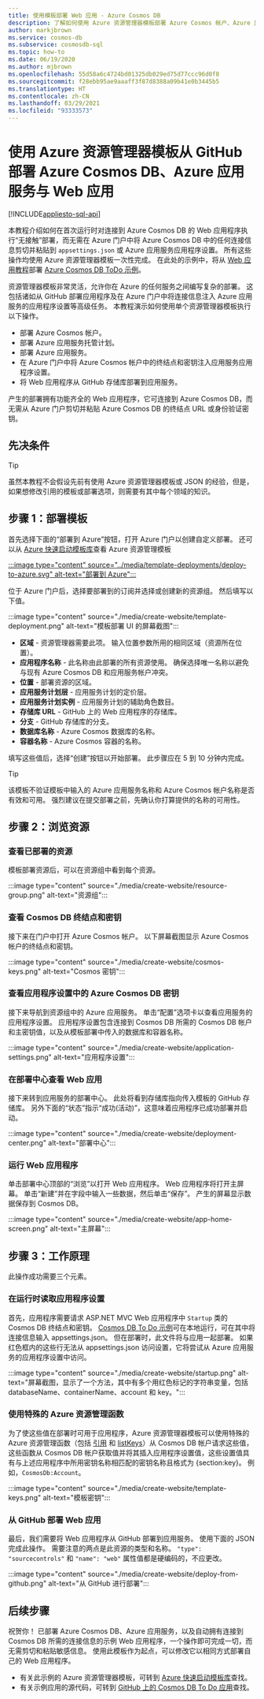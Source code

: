 ```yaml
---
title: 使用模板部署 Web 应用 - Azure Cosmos DB
description: 了解如何使用 Azure 资源管理器模板部署 Azure Cosmos 帐户、Azure 应用服务 Web 应用以及示例 Web 应用程序。
author: markjbrown
ms.service: cosmos-db
ms.subservice: cosmosdb-sql
ms.topic: how-to
ms.date: 06/19/2020
ms.author: mjbrown
ms.openlocfilehash: 55d58a6c4724bd01325db029ed75d77ccc96d0f8
ms.sourcegitcommit: f28ebb95ae9aaaff3f87d8388a09b41e0b3445b5
ms.translationtype: HT
ms.contentlocale: zh-CN
ms.lasthandoff: 03/29/2021
ms.locfileid: "93333573"
---
```

# <a name="deploy-azure-cosmos-db-and-azure-app-service-with-a-web-app-from-github-using-an-azure-resource-manager-template"></a>使用 Azure 资源管理器模板从 GitHub 部署 Azure Cosmos DB、Azure 应用服务与 Web 应用
[!INCLUDE[appliesto-sql-api](includes/appliesto-sql-api.md)]

本教程介绍如何在首次运行时对连接到 Azure Cosmos DB 的 Web 应用程序执行“无接触”部署，而无需在 Azure 门户中将 Azure Cosmos DB 中的任何连接信息剪切并粘贴到 `appsettings.json` 或 Azure 应用服务应用程序设置。 所有这些操作均使用 Azure 资源管理器模板一次性完成。 在此处的示例中，将从 [Web 应用教程](sql-api-dotnet-application.md)部署 [Azure Cosmos DB ToDo 示例](https://github.com/Azure-Samples/cosmos-dotnet-core-todo-app)。

资源管理器模板非常灵活，允许你在 Azure 的任何服务之间编写复杂的部署。 这包括诸如从 GitHub 部署应用程序及在 Azure 门户中将连接信息注入 Azure 应用服务的应用程序设置等高级任务。 本教程演示如何使用单个资源管理器模板执行以下操作。

* 部署 Azure Cosmos 帐户。
* 部署 Azure 应用服务托管计划。
* 部署 Azure 应用服务。
* 在 Azure 门户中将 Azure Cosmos 帐户中的终结点和密钥注入应用服务应用程序设置。
* 将 Web 应用程序从 GitHub 存储库部署到应用服务。

产生的部署拥有功能齐全的 Web 应用程序，它可连接到 Azure Cosmos DB，而无需从 Azure 门户剪切并粘贴 Azure Cosmos DB 的终结点 URL 或身份验证密钥。

## <a name="prerequisites"></a>先决条件

> [!TIP]
> 虽然本教程不会假设先前有使用 Azure 资源管理器模板或 JSON 的经验，但是，如果想修改引用的模板或部署选项，则需要有其中每个领域的知识。

## <a name="step-1-deploy-the-template"></a>步骤 1：部署模板

首先选择下面的“部署到 Azure”按钮，打开 Azure 门户以创建自定义部署。 还可以从 [Azure 快速启动模板库](https://github.com/Azure/azure-quickstart-templates/tree/master/101-cosmosdb-webapp)查看 Azure 资源管理模板

[:::image type="content" source="../media/template-deployments/deploy-to-azure.svg" alt-text="部署到 Azure":::](https://portal.azure.com/#create/Microsoft.Template/uri/https%3A%2F%2Fraw.githubusercontent.com%2FAzure%2Fazure-quickstart-templates%2Fmaster%2F101-cosmosdb-webapp%2Fazuredeploy.json)

位于 Azure 门户后，选择要部署到的订阅并选择或创建新的资源组。 然后填写以下值。

:::image type="content" source="./media/create-website/template-deployment.png" alt-text="模板部署 UI 的屏幕截图":::

* **区域** - 资源管理器需要此项。 输入位置参数所用的相同区域（资源所在位置）。
* **应用程序名称** - 此名称由此部署的所有资源使用。 确保选择唯一名称以避免与现有 Azure Cosmos DB 和应用服务帐户冲突。
* **位置** - 部署资源的区域。
* **应用服务计划层** - 应用服务计划的定价层。
* **应用服务计划实例** - 应用服务计划的辅助角色数目。
* **存储库 URL** - GitHub 上的 Web 应用程序的存储库。
* **分支** - GitHub 存储库的分支。
* **数据库名称** - Azure Cosmos 数据库的名称。
* **容器名称** - Azure Cosmos 容器的名称。

填写这些值后，选择“创建”按钮以开始部署。 此步骤应在 5 到 10 分钟内完成。

> [!TIP]
> 该模板不验证模板中输入的 Azure 应用服务名称和 Azure Cosmos 帐户名称是否有效和可用。 强烈建议在提交部署之前，先确认你打算提供的名称的可用性。


## <a name="step-2-explore-the-resources"></a>步骤 2：浏览资源

### <a name="view-the-deployed-resources"></a>查看已部署的资源

模板部署资源后，可以在资源组中看到每个资源。

:::image type="content" source="./media/create-website/resource-group.png" alt-text="资源组":::

### <a name="view-cosmos-db-endpoint-and-keys"></a>查看 Cosmos DB 终结点和密钥

接下来在门户中打开 Azure Cosmos 帐户。 以下屏幕截图显示 Azure Cosmos 帐户的终结点和密钥。

:::image type="content" source="./media/create-website/cosmos-keys.png" alt-text="Cosmos 密钥":::

### <a name="view-the-azure-cosmos-db-keys-in-application-settings"></a>查看应用程序设置中的 Azure Cosmos DB 密钥

接下来导航到资源组中的 Azure 应用服务。 单击“配置”选项卡以查看应用服务的应用程序设置。 应用程序设置包含连接到 Cosmos DB 所需的 Cosmos DB 帐户和主密钥值，以及从模板部署中传入的数据库和容器名称。

:::image type="content" source="./media/create-website/application-settings.png" alt-text="应用程序设置":::

### <a name="view-web-app-in-deployment-center"></a>在部署中心查看 Web 应用

接下来转到应用服务的部署中心。 此处将看到存储库指向传入模板的 GitHub 存储库。 另外下面的“状态”指示“成功(活动)”，这意味着应用程序已成功部署并启动。

:::image type="content" source="./media/create-website/deployment-center.png" alt-text="部署中心":::

### <a name="run-the-web-application"></a>运行 Web 应用程序

单击部署中心顶部的“浏览”以打开 Web 应用程序。 Web 应用程序将打开主屏幕。 单击“新建”并在字段中输入一些数据，然后单击“保存”。 产生的屏幕显示数据保存到 Cosmos DB。

:::image type="content" source="./media/create-website/app-home-screen.png" alt-text="主屏幕":::

## <a name="step-3-how-does-it-work"></a>步骤 3：工作原理

此操作成功需要三个元素。

### <a name="reading-app-settings-at-runtime"></a>在运行时读取应用程序设置

首先，应用程序需要请求 ASP.NET MVC Web 应用程序中 `Startup` 类的 Cosmos DB 终结点和密钥。 [Cosmos DB To Do 示例](https://github.com/Azure-Samples/cosmos-dotnet-core-todo-app)可在本地运行，可在其中将连接信息输入 appsettings.json。 但在部署时，此文件将与应用一起部署。 如果红色框内的这些行无法从 appsettings.json 访问设置，它将尝试从 Azure 应用服务的应用程序设置中访问。

:::image type="content" source="./media/create-website/startup.png" alt-text="屏幕截图，显示了一个方法，其中有多个用红色标记的字符串变量，包括 databaseName、containerName、account 和 key。":::

### <a name="using-special-azure-resource-management-functions"></a>使用特殊的 Azure 资源管理函数

为了使这些值在部署时可用于应用程序，Azure 资源管理器模板可以使用特殊的 Azure 资源管理函数（包括 [引用](../azure-resource-manager/templates/template-functions-resource.md#reference) 和 [listKeys](../azure-resource-manager/templates/template-functions-resource.md#listkeys)）从 Cosmos DB 帐户请求这些值，这些函数从 Cosmos DB 帐户获取值并将其插入应用程序设置值，这些设置值具有与上述应用程序中所用密钥名称相匹配的密钥名称且格式为 {section:key}。 例如，`CosmosDb:Account`。

:::image type="content" source="./media/create-website/template-keys.png" alt-text="模板密钥":::

### <a name="deploying-web-apps-from-github"></a>从 GitHub 部署 Web 应用

最后，我们需要将 Web 应用程序从 GitHub 部署到应用服务。 使用下面的 JSON 完成此操作。 需要注意的两点是此资源的类型和名称。 `"type": "sourcecontrols"` 和 `"name": "web"` 属性值都是硬编码的，不应更改。

:::image type="content" source="./media/create-website/deploy-from-github.png" alt-text="从 GitHub 进行部署":::

## <a name="next-steps"></a>后续步骤

祝贺你！ 已部署 Azure Cosmos DB、Azure 应用服务，以及自动拥有连接到 Cosmos DB 所需的连接信息的示例 Web 应用程序，一个操作即可完成一切，而无需剪切和粘贴敏感信息。 使用此模板作为起点，可以修改它以相同方式部署自己的 Web 应用程序。

* 有关此示例的 Azure 资源管理器模板，可转到 [Azure 快速启动模板库](https://github.com/Azure/azure-quickstart-templates/tree/master/101-cosmosdb-webapp)查找。
* 有关示例应用的源代码，可转到 [GitHub 上的 Cosmos DB To Do 应用](https://github.com/Azure-Samples/cosmos-dotnet-core-todo-app)查找。
